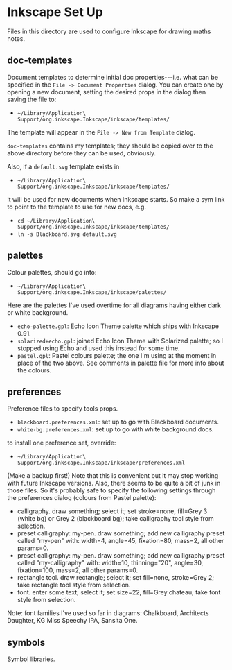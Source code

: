 Inkscape Set Up
===============

Files in this directory are used to configure Inkscape for drawing maths notes. 


doc-templates
-------------
Document templates to determine initial doc properties---i.e. what can be specified in
the `File -> Document Properties` dialog.  You can create one by opening a new document, 
setting the desired props in the dialog then saving the file to:
  
 * `~/Library/Application\ Support/org.inkscape.Inkscape/inkscape/templates/`

The template will appear in the `File -> New from Template` dialog.

`doc-templates` contains my templates; they should be copied over to the above directory
before they can be used, obviously.

Also, if a `default.svg` template exists in 

 * `~/Library/Application\ Support/org.inkscape.Inkscape/inkscape/templates/`

it will be used for new documents when Inkscape starts.  So make a sym link to point to
the template to use for new docs, e.g.

  * `cd ~/Library/Application\ Support/org.inkscape.Inkscape/inkscape/templates/`
  * `ln -s Blackboard.svg default.svg`


palettes
--------
Colour palettes, should go into:

  * `~/Library/Application\ Support/org.inkscape.Inkscape/inkscape/palettes/`

Here are the palettes I've used overtime for all diagrams having either dark or white
background.

  * `echo-palette.gpl`: Echo Icon Theme palette which ships with Inkscape 0.91.
  * `solarized+echo.gpl`: joined Echo Icon Theme with Solarized palette; so I stopped
    using Echo and used this instead for some time.
  * `pastel.gpl`: Pastel colours palette; the one I'm using at the moment in place of
    the two above. See comments in palette file for more info about the colours.


preferences
-----------
Preference files to specify tools props. 

  * `blackboard.preferences.xml`: set up to go with Blackboard documents.
  * `white-bg.preferences.xml`: set up to go with white background docs.

to install one preference set, override:

  * `~/Library/Application\ Support/org.inkscape.Inkscape/inkscape/preferences.xml`

(Make a backup first!)
Note that this is convenient but it may stop working with future Inkscape versions.
Also, there seems to be quite a bit of junk in those files.
So it's probably safe to specify the following settings through the preferences
dialog (colours from Pastel palette):

  * calligraphy. draw something; select it; set stroke=none, fill=Grey 3 (white bg)
    or Grey 2 (blackboard bg); take calligraphy tool style from selection.
  * preset calligraphy: my-pen. draw something; add new calligraphy preset called
    "my-pen" with: width=4, angle=45, fixation=80, mass=2, all other params=0.
  * preset calligraphy: my-pen. draw something; add new calligraphy preset called
    "my-calligraphy" with: width=10, thinning="20", angle=30, fixation=100, mass=2,
     all other params=0.
  * rectangle tool. draw rectangle; select it; set fill=none, stroke=Grey 2; take
    rectangle tool style from selection. 
  * font. enter some text; select it; set size=22, fill=Grey chateau; take font
    style from selection.

Note: font families I've used so far in diagrams: Chalkboard, Architects Daughter,
KG Miss Speechy IPA, Sansita One.


symbols
-------
Symbol libraries.

